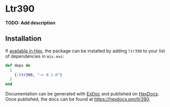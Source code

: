 # Ltr390

**TODO: Add description**

## Installation

If [available in Hex](https://hex.pm/docs/publish), the package can be installed
by adding `ltr390` to your list of dependencies in `mix.exs`:

```elixir
def deps do
  [
    {:ltr390, "~> 0.1.0"}
  ]
end
```

Documentation can be generated with [ExDoc](https://github.com/elixir-lang/ex_doc)
and published on [HexDocs](https://hexdocs.pm). Once published, the docs can
be found at <https://hexdocs.pm/ltr390>.

